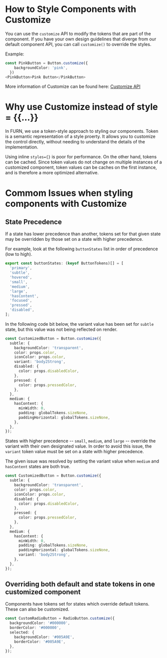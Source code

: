 # How to Style Components with Customize

You can use the `customize` API to modify the tokens that are part of the component. If you have your own design guidelines that diverge from our default component API, you can call `customize()` to override the styles.

Example:

```ts
const PinkButton = Button.customize({
    backgroundColor: 'pink',
  })
<PinkButton>Pink Button</PinkButton>
```

More information of Customize can be found here: [Customize API](../../../packages/framework/composition/README.md#customize)

# Why use Customize instead of style = {{...}}

In FURN, we use a token-style approach to styling our components. Token is a semantic representation of a style proerty. It allows you to customize the control directly, without needing to understand the details of the implementation.

Using inline `styles={}` is poor for performance. On the other hand, tokens can be cached. Since token values do not change on multiple instances of a customized component, token values can be caches on the first instance, and is therefore a more optimized alternative.

# Commom Issues when styling components with Customize

## State Precedence

If a state has lower precedence than another, tokens set for that given state may be overridden by those set on a state with higher precedence.

For example, look at the following `buttonStates` list in order of precedence (low to high).

```ts
export const buttonStates: (keyof ButtonTokens)[] = [
  'primary',
  'subtle',
  'hovered',
  'small',
  'medium',
  'large',
  'hasContent',
  'focused',
  'pressed',
  'disabled',
];
```

In the following code bit below, the variant value has been set for `subtle` state, but this value was not being reflected on render.

```ts
const CustomizedButton = Button.customize({
  subtle: {
    backgroundColor: 'transparent',
    color: props.color,
    iconColor: props.color,
    variant: 'body2Strong',
    disabled: {
      color: props.disabledColor,
    },
    pressed: {
      color: props.pressedColor,
    },
  },
  medium: {
    hasContent: {
      minWidth: 0,
      padding: globalTokens.sizeNone,
      paddingHorizontal: globalTokens.sizeNone,
    },
  },
});
```

States with higher precedence -- `small`, `medium`, and `large` -- override the variant with their own designated value. In order to avoid this issue, the `variant` token value must be set on a state with higher precedence.

The given issue was resolved by setting the variant value when `medium` and `hasContent` states are both true.

```ts
const CustomizedButton = Button.customize({
  subtle: {
    backgroundColor: 'transparent',
    color: props.color,
    iconColor: props.color,
    disabled: {
      color: props.disabledColor,
    },
    pressed: {
      color: props.pressedColor,
    },
  },
  medium: {
    hasContent: {
      minWidth: 0,
      padding: globalTokens.sizeNone,
      paddingHorizontal: globalTokens.sizeNone,
      variant: 'body2Strong',
    },
  },
});
```

## Overriding both default and state tokens in one customized component

Components have tokens set for states which override default tokens. These can also be customized.

```ts
const CustomRadioButton = RadioButton.customize({
  backgroundColor: '#000000',
  borderColor: '#000000',
  selected: {
    backgroundColor: '#005A9E',
    borderColor: '#005A9E',
  },
});
```
